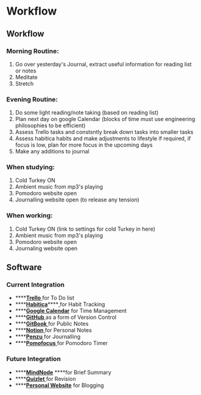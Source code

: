 # Workflow

## 

## Workflow

### Morning Routine:

1. Go over yesterday's Journal, extract useful information for reading list or notes
2. Meditate
3. Stretch

### Evening Routine:

1. Do some light reading/note taking \(based on reading list\)
2. Plan next day on google Calendar \(blocks of time must use engineering philosophies to be efficient\)
3. Assess Trello tasks and constsntly break down tasks into smaller tasks
4. Assess habitica habits and make adjustments to lifestyle if required, if focus is low, plan for more focus in the upcoming days
5. Make any additions to journal

### When studying:

1. Cold Turkey ON
2. Ambient music from mp3's playing
3. Pomodoro website open
4. Journalling website open \(to release any tension\)

### When working:

1. Cold Turkey ON \(link to settings for cold Turkey in here\)
2. Ambient music from mp3's playing
3. Pomodoro website open
4. Journaling website open

## Software

### Current Integration

* \*\*\*\*[**Trello** ](https://trello.com/b/n5R1j8pH/to-do)for To Do list
* \*\*\*\*[**Habitica**](https://habitica.com/)\*\*\*\*[ ](https://habitica.com/)for Habit Tracking
* \*\*\*\*[**Google Calendar**](https://calendar.google.com/calendar/u/1/r) for Time Management
* \*\*\*\*[**GitHub** ](https://github.com/AdnanTech/UniversityOfSussex)as a form of Version Control
* \*\*\*\*[**GitBook** ](https://adnantech.gitbook.io/university-notes/)for Public Notes
* \*\*\*\*[**Notion** ](https://www.notion.so/)for Personal Notes
* \*\*\*\*[**Penzu** ](https://penzu.com/)for Journalling
* \*\*\*\*[**Pomofocus** ](https://pomofocus.io/)for Pomodoro Timer

### Future Integration

* \*\*\*\*[**MindNode**](https://github.com/AdnanTech/UniversityOfSussex/blob/master/Revision/Foundation%20Year%20Computer%20Science.pdf) ****for Brief Summary
* \*\*\*\*[**Quizlet** ](https://quizlet.com/AdnanTech/folders/foundation-year/sets)for Revision
* \*\*\*\*[**Personal Website**](https://adnanquisar.com/) for Blogging

